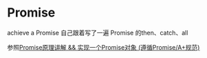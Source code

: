 # Promise
achieve a Promise
自己跟着写了一遍 Promise 的then、catch、all

参照[Promise原理讲解 && 实现一个Promise对象 (遵循Promise/A+规范)](https://juejin.im/post/5aa7868b6fb9a028dd4de672)
